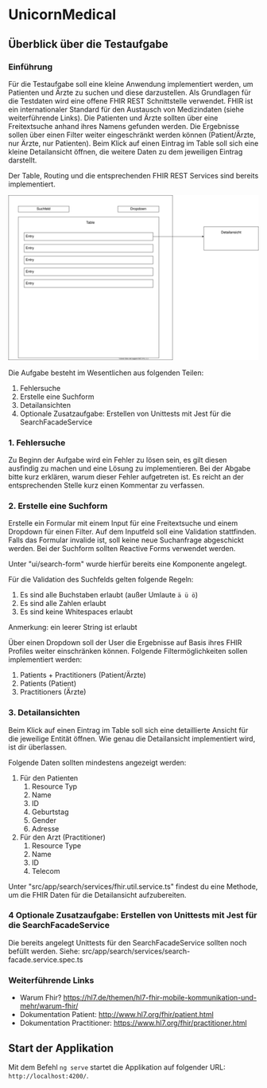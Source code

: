 # UnicornMedical

## Überblick über die Testaufgabe

### Einführung

Für die Testaufgabe soll eine kleine Anwendung implementiert werden, um Patienten und Ärzte zu suchen und diese darzustellen.
Als Grundlagen für die Testdaten wird eine offene FHIR REST Schnittstelle verwendet.
FHIR ist ein internationaler Standard für den Austausch von Medizindaten (siehe weiterführende Links).
Die Patienten und Ärzte sollten über eine Freitextsuche anhand ihres Namens gefunden werden. Die Ergebnisse sollen über einen Filter weiter
eingeschränkt werden können (Patient/Ärzte, nur Ärzte, nur Patienten).
Beim Klick auf einen Eintrag im Table soll sich eine kleine Detailansicht öffnen, die weitere Daten zu dem jeweiligen Eintrag darstellt.

Der Table, Routing und die entsprechenden FHIR REST Services sind bereits implementiert.

![Alt text](readme_diag.svg)

Die Aufgabe besteht im Wesentlichen aus folgenden Teilen:

1. Fehlersuche
2. Erstelle eine Suchform
3. Detailansichten
4. Optionale Zusatzaufgabe: Erstellen von Unittests mit Jest für die SearchFacadeService

### 1. Fehlersuche

Zu Beginn der Aufgabe wird ein Fehler zu lösen sein, es gilt diesen ausfindig zu machen und eine Lösung zu implementieren.
Bei der Abgabe bitte kurz erklären, warum dieser Fehler aufgetreten ist.
Es reicht an der entsprechenden Stelle kurz einen Kommentar zu verfassen.

### 2. Erstelle eine Suchform

Erstelle ein Formular mit einem Input für eine Freitextsuche und einem Dropdown für einen Filter.
Auf dem Inputfeld soll eine Validation stattfinden. Falls das Formular invalide ist, soll keine neue Suchanfrage abgeschickt werden.
Bei der Suchform sollten Reactive Forms verwendet werden.

Unter "ui/search-form" wurde hierfür bereits eine Komponente angelegt.

Für die Validation des Suchfelds gelten folgende Regeln:

1. Es sind alle Buchstaben erlaubt (außer Umlaute `ä ü ö`)
2. Es sind alle Zahlen erlaubt
3. Es sind keine Whitespaces erlaubt

Anmerkung: ein leerer String ist erlaubt

Über einen Dropdown soll der User die Ergebnisse auf Basis ihres FHIR Profiles weiter einschränken können.
Folgende Filtermöglichkeiten sollen implementiert werden:

1. Patients + Practitioners (Patient/Ärzte)
2. Patients (Patient)
3. Practitioners (Ärzte)

### 3. Detailansichten

Beim Klick auf einen Eintrag im Table soll sich eine detaillierte Ansicht für die jeweilige Entität öffnen.
Wie genau die Detailansicht implementiert wird, ist dir überlassen.

Folgende Daten sollten mindestens angezeigt werden:

1. Für den Patienten
   1. Resource Typ
   2. Name
   3. ID
   4. Geburtstag
   5. Gender
   6. Adresse
2. Für den Arzt (Practitioner)
   1. Resource Type
   2. Name
   3. ID
   4. Telecom

Unter "src/app/search/services/fhir.util.service.ts" findest du eine Methode, um die FHIR Daten für die Detailansicht
aufzubereiten.

### 4 Optionale Zusatzaufgabe: Erstellen von Unittests mit Jest für die SearchFacadeService

Die bereits angelegt Unittests für den SearchFacadeService sollten noch befüllt werden.
Siehe: src/app/search/services/search-facade.service.spec.ts

### Weiterführende Links

- Warum Fhir? <https://hl7.de/themen/hl7-fhir-mobile-kommunikation-und-mehr/warum-fhir/>
- Dokumentation Patient: <http://www.hl7.org/fhir/patient.html>
- Dokumentation Practitioner: <https://www.hl7.org/fhir/practitioner.html>

## Start der Applikation

Mit dem Befehl `ng serve` startet die Applikation auf folgender URL: `http://localhost:4200/`.
